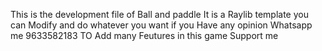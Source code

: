 This is the development file of Ball and paddle It is a Raylib template you can Modify and do whatever you want
if you Have any opinion Whatsapp me 9633582183
TO Add many Feutures in this game Support me
